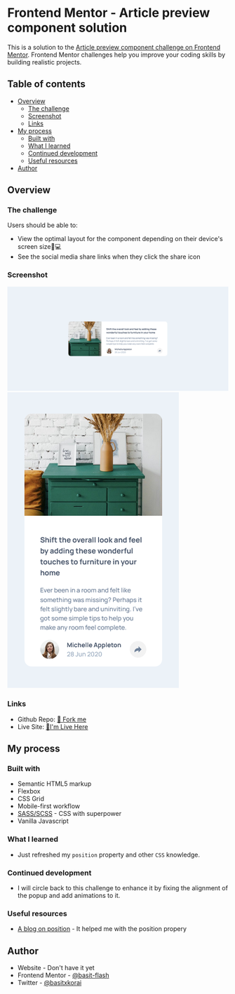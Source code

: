 # Frontend Mentor - Article preview component solution

This is a solution to the [Article preview component challenge on Frontend Mentor](https://www.frontendmentor.io/challenges/article-preview-component-dYBN_pYFT). Frontend Mentor challenges help you improve your coding skills by building realistic projects.

## Table of contents

- [Overview](#overview)
  - [The challenge](#the-challenge)
  - [Screenshot](#screenshot)
  - [Links](#links)
- [My process](#my-process)
  - [Built with](#built-with)
  - [What I learned](#what-i-learned)
  - [Continued development](#continued-development)
  - [Useful resources](#useful-resources)
- [Author](#author)

## Overview

### The challenge

Users should be able to:

- View the optimal layout for the component depending on their device's screen size📱💻
- See the social media share links when they click the share icon

### Screenshot

![](./design/screen-desktop.png)
![](./design/screen-mobile.png)

### Links

- Github Repo: [🍴 Fork me](https://github.com/basitkorai/article-preview-component)
- Live Site: [🏡I'm Live Here](https://article-preview-korai.netlify.app)

## My process

### Built with

- Semantic HTML5 markup
- Flexbox
- CSS Grid
- Mobile-first workflow
- [SASS/SCSS](https://sass-lang.com) - CSS with superpower
- Vanilla Javascript

### What I learned

- Just refreshed my `position` property and other `CSS` knowledge.

### Continued development
- I will circle back to this challenge to enhance it by fixing the alignment of the popup and add animations to it.

### Useful resources

- [A blog on position](https://blog.webdevsimplified.com/2022-01/css-position/) - It helped me with the position propery


## Author

- Website - Don't have it yet
- Frontend Mentor - [@basit-flash](https://www.frontendmentor.io/profile/basit-flash)
- Twitter - [@basitxkorai](https://www.twitter.com/basitxkorai)

